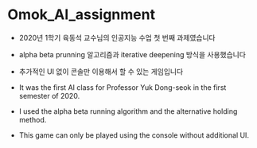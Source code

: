 # Omok_AI_assignment

- 2020년 1학기 육동석 교수님의 인공지능 수업 첫 번째 과제였습니다

- alpha beta prunning 알고리즘과 iterative deepening 방식을 사용했습니다

- 추가적인 UI 없이 콘솔만 이용해서 할 수 있는 게임입니다





- It was the first AI class for Professor Yuk Dong-seok in the first semester of 2020.

- I used the alpha beta running algorithm and the alternative holding method.

- This game can only be played using the console without additional UI.
